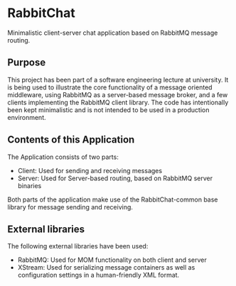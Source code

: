 # RabbitChat
Minimalistic client-server chat application based on RabbitMQ message routing.

## Purpose
This project has been part of a software engineering lecture at university. It is being used to illustrate the core functionality of a message oriented middleware, using RabbitMQ as a server-based message broker, and a few clients implementing the RabbitMQ client library. The code has intentionally been kept minimalistic and is not intended to be used in a production environment.

## Contents of this Application
The Application consists of two parts:

* Client: Used for sending and receiving messages
* Server: Used for Server-based routing, based on RabbitMQ server binaries

Both parts of the application make use of the RabbitChat-common base library for message sending and receiving.

## External libraries
The following external libraries have been used:

* RabbitMQ: Used for MOM functionality on both client and server
* XStream: Used for serializing message containers as well as configuration settings in a human-friendly XML format. 
